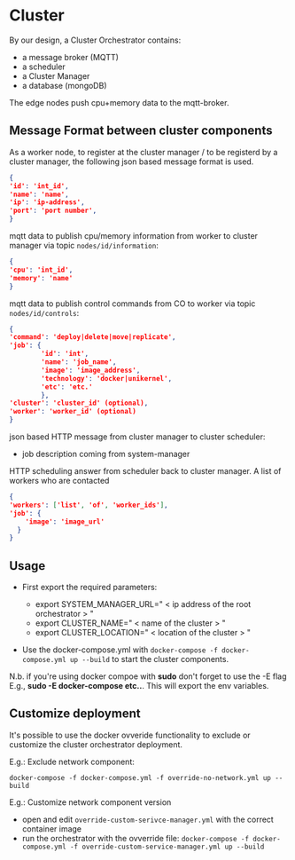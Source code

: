 # Cluster

By our design, a Cluster Orchestrator contains:

- a message broker (MQTT)
- a scheduler
- a Cluster Manager
- a database (mongoDB)

The edge nodes push cpu+memory data to the mqtt-broker.


## Message Format between cluster components

As a worker node, to register at the cluster manager / to be registerd by a cluster manager, the following json based message format is used.

```json
{
'id': 'int_id',
'name': 'name',
'ip': 'ip-address',
'port': 'port number',
}
```

mqtt data to publish cpu/memory information from worker to cluster manager via topic `nodes/id/information`:

```json
{
'cpu': 'int_id',
'memory': 'name'
}
```

mqtt data to publish control commands from CO to worker via topic `nodes/id/controls`:

```json
{
'command': 'deploy|delete|move|replicate',
'job': {
        'id': 'int',
        'name': 'job_name',
        'image': 'image_address',
        'technology': 'docker|unikernel',
        'etc': 'etc.'  
        },
'cluster': 'cluster_id' (optional),
'worker': 'worker_id' (optional)
}
```

json based HTTP message from cluster manager to cluster scheduler:

- job description coming from system-manager


HTTP scheduling answer from scheduler back to cluster manager. A list of workers who are contacted

```json
{
'workers': ['list', 'of', 'worker_ids'],
'job': {
    'image': 'image_url'
  }
}
```



## Usage

- First export the required parameters:
  - export SYSTEM_MANAGER_URL=" < ip address of the root orchestrator > "
  - export CLUSTER_NAME=" < name of the cluster > "
  - export CLUSTER_LOCATION=" < location of the cluster > "

- Use the docker-compose.yml with `docker-compose -f docker-compose.yml up --build` to start the cluster components.

N.b. if you're using docker compoe with **sudo** don't forget to use the -E flag E.g., **sudo -E docker-compose etc..**. This will export the env variables. 

## Customize deployment

It's possible to use the docker ovveride functionality to exclude or customize the cluster orchestrator deployment. 

E.g.: Exclude network component:

`docker-compose -f docker-compose.yml -f override-no-network.yml up --build`


E.g.: Customize network component version

- open and edit `override-custom-serivce-manager.yml` with the correct container image 
- run the orchestrator with the ovverride file: `docker-compose -f docker-compose.yml -f override-custom-service-manager.yml up --build`

